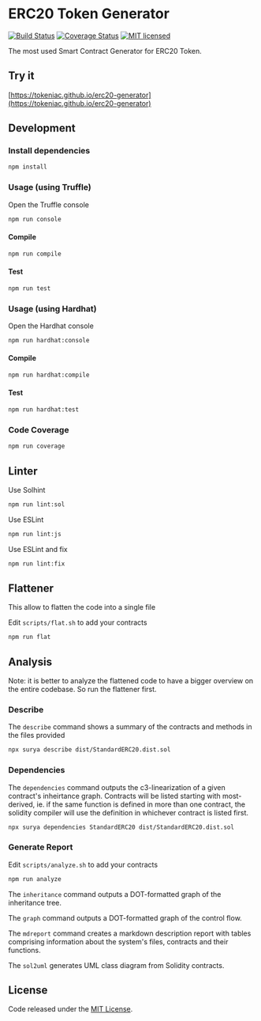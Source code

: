 # ERC20 Token Generator

[![Build Status](https://travis-ci.com/tokeniac/erc20-generator.svg?branch=master)](https://travis-ci.com/tokeniac/erc20-generator)
[![Coverage Status](https://coveralls.io/repos/github/tokeniac/erc20-generator/badge.svg?branch=master)](https://coveralls.io/github/tokeniac/erc20-generator?branch=master)
[![MIT licensed](https://img.shields.io/github/license/tokeniac/erc20-generator.svg)](https://github.com/tokeniac/erc20-generator/blob/master/LICENSE)

The most used Smart Contract Generator for ERC20 Token.

## Try it

[https://tokeniac.github.io/erc20-generator](https://tokeniac.github.io/erc20-generator)


## Development


### Install dependencies

```bash
npm install
```


### Usage (using Truffle)

Open the Truffle console

```bash
npm run console
```


#### Compile

```bash
npm run compile
```


#### Test

```bash
npm run test
```


### Usage (using Hardhat)

Open the Hardhat console

```bash
npm run hardhat:console
```


#### Compile

```bash
npm run hardhat:compile
```


#### Test

```bash
npm run hardhat:test
```


### Code Coverage

```bash
npm run coverage
```


## Linter

Use Solhint

```bash
npm run lint:sol
```

Use ESLint

```bash
npm run lint:js
```

Use ESLint and fix

```bash
npm run lint:fix
```


## Flattener

This allow to flatten the code into a single file

Edit `scripts/flat.sh` to add your contracts

```bash
npm run flat
```


## Analysis

Note: it is better to analyze the flattened code to have a bigger overview on the entire codebase. So run the flattener first.

### Describe

The `describe` command shows a summary of the contracts and methods in the files provided

```bash
npx surya describe dist/StandardERC20.dist.sol
```

### Dependencies

The `dependencies` command outputs the c3-linearization of a given contract's inheirtance graph. Contracts will be listed starting with most-derived, ie. if the same function is defined in more than one contract, the solidity compiler will use the definition in whichever contract is listed first.

```bash
npx surya dependencies StandardERC20 dist/StandardERC20.dist.sol
```
### Generate Report

Edit `scripts/analyze.sh` to add your contracts

```bash
npm run analyze
```

The `inheritance` command outputs a DOT-formatted graph of the inheritance tree.

The `graph` command outputs a DOT-formatted graph of the control flow.

The `mdreport` command creates a markdown description report with tables comprising information about the system's files, contracts and their functions.

The `sol2uml` generates UML class diagram from Solidity contracts.


## License

Code released under the [MIT License](https://github.com/tokeniac/erc20-generator/blob/master/LICENSE).
